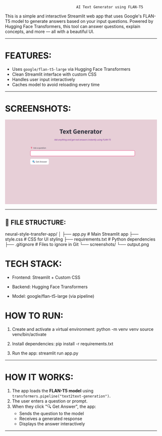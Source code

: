                                      AI Text Generator using FLAN-T5

This is a simple and interactive Streamlit web app that uses Google's FLAN-T5 model to generate answers based on your input questions. Powered by Hugging Face Transformers, this tool can answer questions, explain concepts, and more — all with a beautiful UI.

---

# FEATURES:

- Uses `google/flan-t5-large` via Hugging Face Transformers
- Clean Streamlit interface with custom CSS
- Handles user input interactively
- Caches model to avoid reloading every time
---

# SCREENSHOTS:

![APP PREVIEW](screenshots/OUTPUT%201.png)

---

## 📂 FILE STRUCTURE:

neural-style-transfer-app/
│
├── app.py                  # Main Streamlit app
├── style.css               #  CSS for UI styling
├── requirements.txt        # Python dependencies
├── .gitignore              # Files to ignore in Git
└── screenshots/
    └── output.png  


# TECH STACK:
   - Frontend: Streamlit + Custom CSS

   - Backend: Hugging Face Transformers

   - Model: google/flan-t5-large (via pipeline)


#  HOW TO RUN:

1. Create and activate a virtual environment:
   python -m venv venv
   source venv/bin/activate  

2. Install dependencies:
   pip install -r requirements.txt

3. Run the app:
   streamlit run app.py

---

# HOW IT WORKS:

1. The app loads the **FLAN-T5 model** using `transformers.pipeline("text2text-generation")`.
2. The user enters a question or prompt.
3. When they click "🔍 Get Answer", the app:
   - Sends the question to the model
   - Receives a generated response
   - Displays the answer interactively


---
